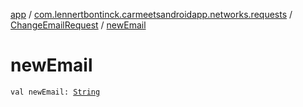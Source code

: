 [app](../../index.md) / [com.lennertbontinck.carmeetsandroidapp.networks.requests](../index.md) / [ChangeEmailRequest](index.md) / [newEmail](./new-email.md)

# newEmail

`val newEmail: `[`String`](https://kotlinlang.org/api/latest/jvm/stdlib/kotlin/-string/index.html)
